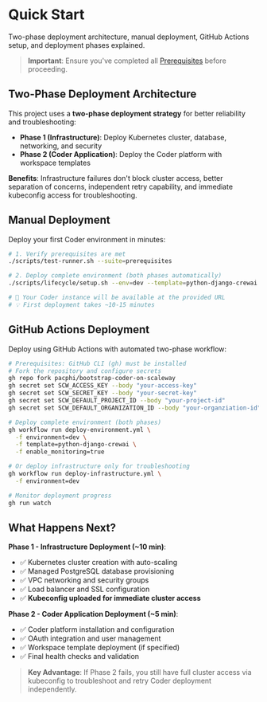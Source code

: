 # Quick Start

Two-phase deployment architecture, manual deployment, GitHub Actions setup, and deployment phases explained.

> **Important**: Ensure you've completed all [Prerequisites](PREREQUISITES.md) before proceeding.

## Two-Phase Deployment Architecture

This project uses a **two-phase deployment strategy** for better reliability and troubleshooting:

- **Phase 1 (Infrastructure)**: Deploy Kubernetes cluster, database, networking, and security
- **Phase 2 (Coder Application)**: Deploy the Coder platform with workspace templates

**Benefits**: Infrastructure failures don't block cluster access, better separation of concerns, independent retry capability, and immediate kubeconfig access for troubleshooting.

## Manual Deployment

Deploy your first Coder environment in minutes:

```bash
# 1. Verify prerequisites are met
./scripts/test-runner.sh --suite=prerequisites

# 2. Deploy complete environment (both phases automatically)
./scripts/lifecycle/setup.sh --env=dev --template=python-django-crewai

# 🎉 Your Coder instance will be available at the provided URL
# 💡 First deployment takes ~10-15 minutes
```

## GitHub Actions Deployment

Deploy using GitHub Actions with automated two-phase workflow:

```bash
# Prerequisites: GitHub CLI (gh) must be installed
# Fork the repository and configure secrets
gh repo fork pacphi/bootstrap-coder-on-scaleway
gh secret set SCW_ACCESS_KEY --body "your-access-key"
gh secret set SCW_SECRET_KEY --body "your-secret-key"
gh secret set SCW_DEFAULT_PROJECT_ID --body "your-project-id"
gh secret set SCW_DEFAULT_ORGANIZATION_ID --body "your-organziation-id"

# Deploy complete environment (both phases)
gh workflow run deploy-environment.yml \
  -f environment=dev \
  -f template=python-django-crewai \
  -f enable_monitoring=true

# Or deploy infrastructure only for troubleshooting
gh workflow run deploy-infrastructure.yml \
  -f environment=dev

# Monitor deployment progress
gh run watch
```

## What Happens Next?

**Phase 1 - Infrastructure Deployment (~10 min)**:

- ✅ Kubernetes cluster creation with auto-scaling
- ✅ Managed PostgreSQL database provisioning
- ✅ VPC networking and security groups
- ✅ Load balancer and SSL configuration
- ✅ **Kubeconfig uploaded for immediate cluster access**

**Phase 2 - Coder Application Deployment (~5 min)**:

- ✅ Coder platform installation and configuration
- ✅ OAuth integration and user management
- ✅ Workspace template deployment (if specified)
- ✅ Final health checks and validation

> **Key Advantage**: If Phase 2 fails, you still have full cluster access via kubeconfig to troubleshoot and retry Coder deployment independently.
